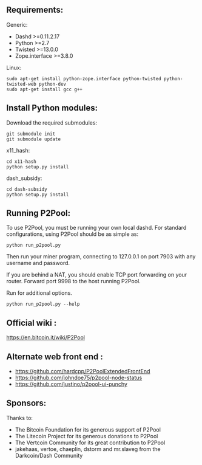 Requirements:
-------------------------
Generic:

* Dashd >=0.11.2.17
* Python >=2.7
* Twisted >=13.0.0
* Zope.interface >=3.8.0

Linux:

    sudo apt-get install python-zope.interface python-twisted python-twisted-web python-dev
    sudo apt-get install gcc g++

Install Python modules:
-------------------------
Download the required submodules:

    git submodule init
    git submodule update

x11_hash:

    cd x11-hash
    python setup.py install

dash_subsidy:

    cd dash-subsidy
    python setup.py install

Running P2Pool:
-------------------------
To use P2Pool, you must be running your own local dashd. For standard
configurations, using P2Pool should be as simple as:

    python run_p2pool.py

Then run your miner program, connecting to 127.0.0.1 on port 7903 with any
username and password.

If you are behind a NAT, you should enable TCP port forwarding on your
router. Forward port 9998 to the host running P2Pool.

Run for additional options.

    python run_p2pool.py --help

Official wiki :
-------------------------
https://en.bitcoin.it/wiki/P2Pool

Alternate web front end :
-------------------------
* https://github.com/hardcpp/P2PoolExtendedFrontEnd
* https://github.com/johndoe75/p2pool-node-status
* https://github.com/justino/p2pool-ui-punchy

Sponsors:
-------------------------

Thanks to:
* The Bitcoin Foundation for its generous support of P2Pool
* The Litecoin Project for its generous donations to P2Pool
* The Vertcoin Community for its great contribution to P2Pool
* jakehaas, vertoe, chaeplin, dstorm and mr.slaveg from the Darkcoin/Dash Community
